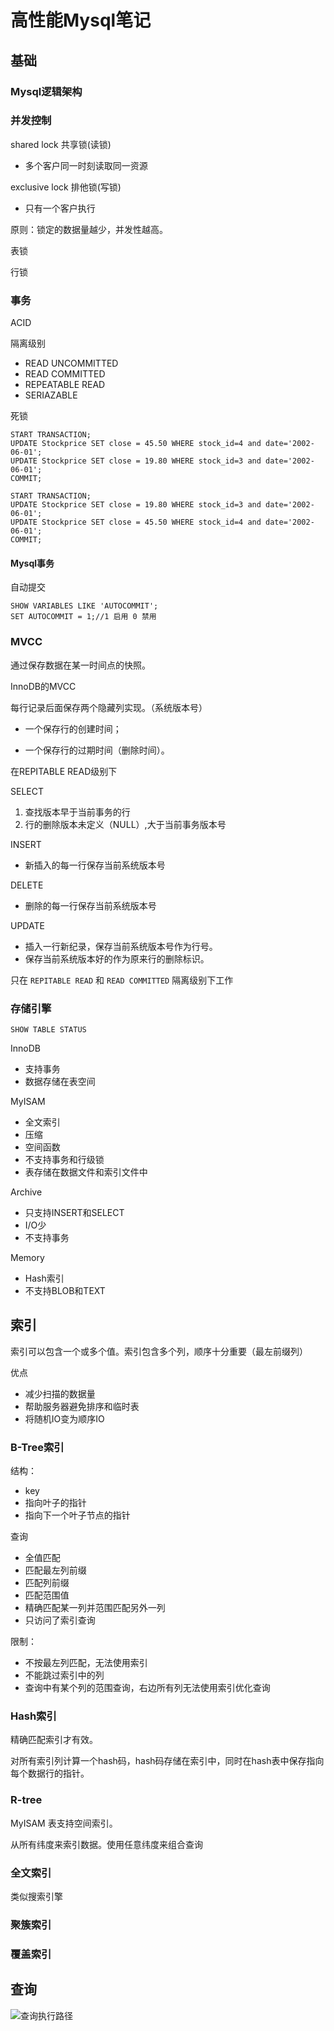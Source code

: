 # 高性能Mysql笔记

## 基础

### Mysql逻辑架构

### 并发控制

shared lock 共享锁(读锁)

- 多个客户同一时刻读取同一资源

exclusive lock 排他锁(写锁)

- 只有一个客户执行

原则：锁定的数据量越少，并发性越高。

表锁

行锁

### 事务

ACID

隔离级别

- READ UNCOMMITTED
- READ COMMITTED
- REPEATABLE READ
- SERIAZABLE

死锁

```mysql
START TRANSACTION;
UPDATE Stockprice SET close = 45.50 WHERE stock_id=4 and date='2002-06-01';
UPDATE Stockprice SET close = 19.80 WHERE stock_id=3 and date='2002-06-01';
COMMIT;

START TRANSACTION;
UPDATE Stockprice SET close = 19.80 WHERE stock_id=3 and date='2002-06-01';
UPDATE Stockprice SET close = 45.50 WHERE stock_id=4 and date='2002-06-01';
COMMIT;
```

#### Mysql事务

自动提交

```mysql
SHOW VARIABLES LIKE 'AUTOCOMMIT';
SET AUTOCOMMIT = 1;//1 启用 0 禁用

```

### MVCC

通过保存数据在某一时间点的快照。

InnoDB的MVCC

每行记录后面保存两个隐藏列实现。（系统版本号）

- 一个保存行的创建时间；

- 一个保存行的过期时间（删除时间）。 

在REPITABLE READ级别下

SELECT

1. 查找版本早于当前事务的行
2. 行的删除版本未定义（NULL）,大于当前事务版本号

INSERT

- 新插入的每一行保存当前系统版本号

DELETE

- 删除的每一行保存当前系统版本号

UPDATE

- 插入一行新纪录，保存当前系统版本号作为行号。
- 保存当前系统版本好的作为原来行的删除标识。

只在 `REPITABLE READ` 和 `READ COMMITTED` 隔离级别下工作

### 存储引擎

```mysql
SHOW TABLE STATUS 
```

InnoDB

- 支持事务
- 数据存储在表空间

MyISAM

- 全文索引
- 压缩
- 空间函数
- 不支持事务和行级锁
- 表存储在数据文件和索引文件中

Archive

- 只支持INSERT和SELECT
- I/O少
- 不支持事务

Memory

- Hash索引
- 不支持BLOB和TEXT

## 索引

索引可以包含一个或多个值。索引包含多个列，顺序十分重要（最左前缀列）

优点

- 减少扫描的数据量
- 帮助服务器避免排序和临时表
- 将随机IO变为顺序IO

### B-Tree索引

结构：

- key
- 指向叶子的指针
- 指向下一个叶子节点的指针

查询

- 全值匹配
- 匹配最左列前缀
- 匹配列前缀
- 匹配范围值
- 精确匹配某一列并范围匹配另外一列
- 只访问了索引查询

限制：

- 不按最左列匹配，无法使用索引
- 不能跳过索引中的列
- 查询中有某个列的范围查询，右边所有列无法使用索引优化查询

### Hash索引

精确匹配索引才有效。

对所有索引列计算一个hash码，hash码存储在索引中，同时在hash表中保存指向每个数据行的指针。

### R-tree

MyISAM 表支持空间索引。

从所有纬度来索引数据。使用任意纬度来组合查询

### 全文索引

类似搜索引擎

### 聚簇索引

### 覆盖索引

## 查询

![查询执行路径](/img/查询执行路径.png)
